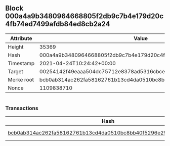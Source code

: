 ## Block 000a4a9b3480964668805f2db9c7b4e179d20c4fb74ed7499afdb84ed8cb2a24

Attribute | Value
--- | ---
Height | 35369
Hash | 000a4a9b3480964668805f2db9c7b4e179d20c4fb74ed7499afdb84ed8cb2a24
Timestamp | 2021-04-24T10:24:42+00:00
Target | 00254142f49eaaa504dc75712e8378ad5316cbcead634704b3734b6271167cc4
Merke root | bcb0ab314ac262fa58162761b13cd4da0510bc8bb40f5296e253b972d20ab19e
Nonce | 1109838710

```

```

### Transactions

Hash | Amount
--- | ---
[bcb0ab314ac262fa58162761b13cd4da0510bc8bb40f5296e253b972d20ab19e](bcb0ab314ac262fa58162761b13cd4da0510bc8bb40f5296e253b972d20ab19e.md) | 10.00000000 SKEPTI 
